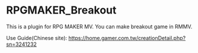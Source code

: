 # RPGMAKER_Breakout

This is a plugin for RPG MAKER MV.
You can make breakout game in RMMV.

Use Guide(Chinese site):
https://home.gamer.com.tw/creationDetail.php?sn=3241232
